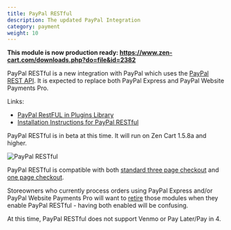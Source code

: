 ```yaml
---
title: PayPal RESTful
description: The updated PayPal Integration
category: payment 
weight: 10
---
```


**This module is now production ready: https://www.zen-cart.com/downloads.php?do=file&id=2382**

PayPal RESTful is a new integration with PayPal which uses the 
[PayPal REST API](https://developer.paypal.com/api/rest/).
It is expected to replace both PayPal Express and PayPal Website Payments Pro.  

Links: 
- [PayPal RestFUL in Plugins Library](https://www.zen-cart.com/downloads.php?do=file&id=2382)
- [Installation Instructions for PayPal RESTful](https://github.com/lat9/paypalr/wiki)

PayPal RESTful is in beta at this time.  It will run on Zen Cart 1.5.8a and higher. 

![PayPal RESTful](/images/paypal_restful.png)

PayPal RESTful is compatible with both [standard three page checkout](/user/storefront_pages/checkout/) and [one page checkout](/user/running/checkout/).

Storeowners who currently process orders using PayPal Express and/or PayPal Website Payments Pro will want to [retire](/user/payment/retirement/) those modules when they enable PayPal RESTful - having both enabled will be confusing. 

At this time, PayPal RESTful does not support Venmo or Pay Later/Pay in 4. 

